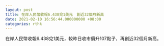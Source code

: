 ```yaml
---
layout: post
title: 在岸人民幣收報6.438兌1美元　創近32個月新高
date: 2021-02-10 16:56:44.000000000 +08:00
categories: rthk
---
```


在岸人民幣收報6.438兌1美元，較昨日收市價升107點子，再創近32個月新高。
